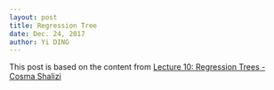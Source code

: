```yaml
--- 
layout: post
title: Regression Tree
date: Dec. 24, 2017
author: Yi DING
---
```


[comment]: # (Some contents regression tree)

This post is based on the content from [Lecture 10: Regression Trees - Cosma Shalizi](http://www.stat.cmu.edu/~cshalizi/350-2006/lecture-10.pdf)